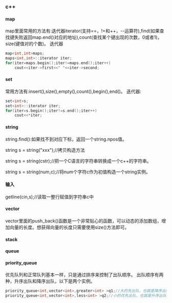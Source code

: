### c++
#### map
map里面常用的方法有:迭代器iterator(支持==，!=和++，--运算符),find(如果查找键失败返回map.end()对应的地址),count(查找某个键出现的次数，0或者1)，size(键值对的个数)。
迭代器
```c++
map<int,int>maps;
maps<int,int>::iterator iter;
for(iter=maps.begin();iter!=maps.end();iter++)
    cout<<iter->first<<" "<<iter->second;
```
#### set
常用方法有:insert(),size(),empty(),count(),begin(),end()。
迭代器:
```c++
set<int>s;
set<int>::iterator iter;
for(iter=s.begin();iter!=s.end();iter++)
    cout<<*iter;
```
#### string
string.find():如果找不到对应下标，返回一个string.npos值。

string s = string("xxx");//拷贝构造方法

string s = string(cstr);//把一个C语言的字符串转换成一个c++的字符串。

string s = string(num,c);//将num个字符c作为初值构造一个string实例。

#### 输入
getline(cin,s);//读取一整行赋值到字符串c中

#### vector
vector里面的push_back()函数是一个非常贴心的函数，可以动态的添加数组，增加向量的长度。想获得向量的长度只需要使用size()方法即可。
#### stack
#### queue
#### priority_queue
优先队列和正常队列基本一样，只是通过排序来控制了出队顺序。
出队顺序有两种，升序出队和降序出队，以下是两个实例。
```c++
priority_queue<int,vector<int>,greater<int> >q1;//大的先出队，也就是降序出队
priority_queue<int,vector<int>,less<int> >q2;//小的优先出队，也就是升序出队
```